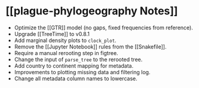 # [[plague-phylogeography Notes]]

- Optimize the [[GTR]] model (no gaps, fixed frequencies from reference).
- Upgrade [[TreeTime]] to v0.8.1
- Add marginal density plots to ```clock_plot```.
- Remove the [[Jupyter Notebook]] rules from the [[Snakefile]].
- Require a manual rerooting step in figtree.
- Change the input of ```parse_tree``` to the rerooted tree.
- Add country to continent mapping for metadata.
- Improvements to plotting missing data and filtering log.
- Change all metadata column names to lowercase.